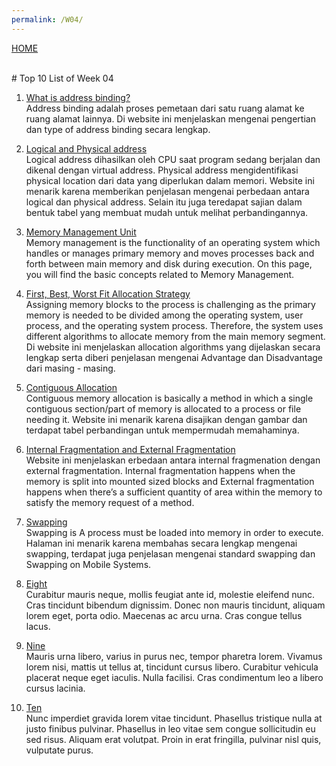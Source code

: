 ```yaml
---
permalink: /W04/
---
```

[HOME](../)

<br>
# Top 10 List of Week 04

1. [What is address binding?](https://www.techwalla.com/articles/what-is-address-binding)<br>
Address binding adalah proses pemetaan dari satu ruang alamat ke ruang alamat lainnya. Di website ini menjelaskan mengenai pengertian dan type of address binding secara lengkap.

2. [Logical and Physical address](https://www.geeksforgeeks.org/logical-and-physical-address-in-operating-system/)<br>
Logical address dihasilkan oleh CPU saat program sedang berjalan dan dikenal dengan virtual address. Physical address mengidentifikasi physical location dari data yang diperlukan dalam memori. Website ini menarik karena memberikan penjelasan mengenai perbedaan antara logical dan physical address. Selain itu juga teredapat sajian dalam bentuk tabel yang membuat mudah untuk melihat perbandingannya. 

3. [Memory Management Unit](https://www.tutorialspoint.com/operating_system/os_memory_management.htm)<br>
Memory management is the functionality of an operating system which handles or manages primary memory and moves processes back and forth between main memory and disk during execution. On this page, you will find the basic concepts related to Memory Management.

4. [First, Best, Worst Fit Allocation Strategy](https://www.tutorialspoint.com/operating_system/os_memory_allocation_qa2.htm)<br>
Assigning memory blocks to the process is challenging as the primary memory is needed to be divided among the operating system, user process, and the operating system process. Therefore, the system uses different algorithms to allocate memory from the main memory segment. Di website ini menjelaskan allocation algorithms yang dijelaskan secara lengkap serta diberi penjelasan mengenai Advantage dan Disadvantage dari masing - masing.

5. [Contiguous Allocation](https://www.geeksforgeeks.org/difference-between-contiguous-and-noncontiguous-memory-allocation/)<br>
Contiguous memory allocation is basically a method in which a single contiguous section/part of memory is allocated to a process or file needing it. Website ini menarik karena disajikan dengan gambar dan terdapat tabel perbandingan untuk mempermudah memahaminya.

6. [Internal Fragmentation and External Fragmentation]((https://www.geeksforgeeks.org/difference-between-internal-and-external-fragmentation/))<br>
Website ini menjelaskan erbedaan antara internal fragmenation dengan external fragmentation. Internal fragmentation happens when the memory is split into mounted sized blocks and External fragmentation happens when there’s a sufficient quantity of area within the memory to satisfy the memory request of a method.

7. [Swapping](https://www.cs.uic.edu/~jbell/CourseNotes/OperatingSystems/8_MainMemory.html)<br>
Swapping is A process must be loaded into memory in order to execute. Halaman ini menarik karena membahas secara lengkap mengenai swapping, terdapat juga penjelasan mengenai standard swapping dan Swapping on Mobile Systems.

8. [Eight](https://en.wikipedia.org/wiki/8)<br>
Curabitur mauris neque, mollis feugiat ante id, molestie eleifend nunc.
Cras tincidunt bibendum dignissim.
Donec non mauris tincidunt, aliquam lorem eget, porta odio.
Maecenas ac arcu urna.
Cras congue tellus lacus.

9. [Nine](https://en.wikipedia.org/wiki/9)<br>
Mauris urna libero, varius in purus nec, tempor pharetra lorem.
Vivamus lorem nisi, mattis ut tellus at, tincidunt cursus libero.
Curabitur vehicula placerat neque eget iaculis.
Nulla facilisi.
Cras condimentum leo a libero cursus lacinia.

10. [Ten](https://en.wikipedia.org/wiki/10)<br>
Nunc imperdiet gravida lorem vitae tincidunt. 
Phasellus tristique nulla at justo finibus pulvinar.
Phasellus in leo vitae sem congue sollicitudin eu sed risus.
Aliquam erat volutpat.
Proin in erat fringilla, pulvinar nisl quis, vulputate purus.
